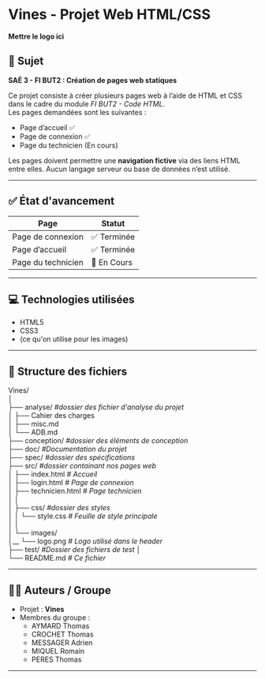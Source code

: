 # Vines - Projet Web HTML/CSS

**Mettre le logo ici**

## 📌 Sujet

**SAÉ 3 - FI BUT2 : Création de pages web statiques**

Ce projet consiste à créer plusieurs pages web à l’aide de HTML et CSS dans le cadre du module *FI BUT2 - Code HTML*.  
Les pages demandées sont les suivantes :

- Page d’accueil ✅
- Page de connexion ✅
- Page du technicien (En cours)

Les pages doivent permettre une **navigation fictive** via des liens HTML entre elles. Aucun langage serveur ou base de données n’est utilisé.

---

## ✅ État d'avancement

| Page                  | Statut      |
|-----------------------|-------------|
| Page de connexion     | ✅ Terminée  |
| Page d’accueil        | ✅ Terminée  |
| Page du technicien    | 🔲 En Cours |

---

## 💻 Technologies utilisées

- HTML5
- CSS3
- (ce qu'on utilise pour les images)

---

## 📂 Structure des fichiers

Vines/  
│  
├── analyse/ *#dossier des fichier d'analyse du projet*  
│  ├── Cahier des charges  
│  ├── misc.md  
│  └── ADB.md  
├── conception/ *#dossier des éléments de conception*  
├── doc/ *#Documentation du projet*  
├── spec/  *#dossier des spécifications*  
├── src/                         *#dossier containant nos pages web*  
│   ├── index.html              *# Accueil*  
│   ├── login.html              *# Page de connexion*  
│   ├── technicien.html         *# Page technicien*  
│   │  
│   ├── css/ *#dossier des styles*   
│   │   └── style.css           *# Feuille de style principale*  
│   │  
│   └── images/  
│__   └── logo.png            *# Logo utilisé dans le header*  
├── test/ *#Dossier des fichiers de test*
│  
└── README.md               *# Ce fichier*



---

## 🧑‍💻 Auteurs / Groupe

- Projet : **Vines**
- Membres du groupe :
    - AYMARD Thomas
    - CROCHET Thomas
    - MESSAGER Adrien
    - MIQUEL Romain
    - PERES Thomas

---